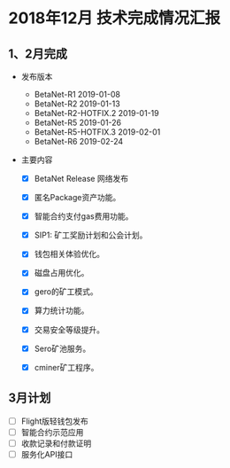 # 2018年12月 技术完成情况汇报

## 1、2月完成

* 发布版本

  * BetaNet-R1 2019-01-08
  * BetaNet-R2 2019-01-13
  * BetaNet-R2-HOTFIX.2 2019-01-19
  * BetaNet-R5 2019-01-26
  * BetaNet-R5-HOTFIX.3 2019-02-01
  * BetaNet-R6 2019-02-24

* 主要内容

  - [x] BetaNet Release 网络发布
  - [x] 匿名Package资产功能。
  - [x] 智能合约支付gas费用功能。
  - [x] SIP1: 矿工奖励计划和公会计划。
  - [x] 钱包相关体验优化。
  - [x] 磁盘占用优化。
  - [x] gero的矿工模式。
  - [x] 算力统计功能。
  - [x] 交易安全等级提升。
  - [x] Sero矿池服务。
  - [x] cminer矿工程序。



## 3月计划

- [ ] Flight版轻钱包发布
- [ ] 智能合约示范应用
- [ ] 收款记录和付款证明
- [ ] 服务化API接口